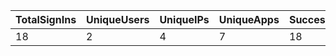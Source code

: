 | TotalSignIns | UniqueUsers | UniqueIPs | UniqueApps | SuccessfulSignIns | FailedSignIns | UniqueDays | ImpactScore |
| --- | --- | --- | --- | --- | --- | --- | --- |
| 18 | 2 | 4 | 7 | 18 | 0 | 2 | 20 |
